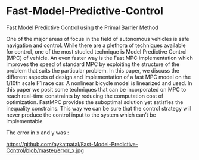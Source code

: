 # Fast-Model-Predictive-Control
Fast Model Predictive Control using the Primal Barrier Method


One of the major areas of focus in the field of
autonomous vehicles is safe navigation and control. While there
are a plethora of techniques available for control, one of the most
studied technique is Model Predictive Control (MPC) of vehicle.
An even faster way is the Fast MPC implementation which
improves the speed of standard MPC by exploiting the structure
of the problem that suits the particular problem. In this paper,
we discuss the different aspects of design and implementation
of a fast MPC model on the 1/10th scale F1 race car. A nonlinear
bicycle model is linearized and used. In this paper we
posit some techniques that can be incorporated on MPC to
reach real-time constraints by reducing the computation cost
of optimization. FastMPC provides the suboptimal solution yet
satisfies the inequality constrains. This way we can be sure that
the control strategy will never produce the control input to the
system which can’t be implementable.

The error in x and y was : 

https://github.com/aykatpatal/Fast-Model-Predictive-Control/blob/master/error_x.jpg
